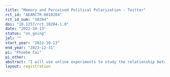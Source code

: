 ```yaml
---
title: "Memory and Perceived Political Polarization - Twitter"
rct_id: "AEARCTR-0010204"
rct_id_num: "10204"
doi: "10.1257/rct.10204-1.0"
date: "2022-10-13"
status: "on_going"
jel: ""
start_year: "2022-10-13"
end_year: "2023-12-31"
pi: "Phoebe Cai"
pi_other:
abstract: "I will use online experiments to study the relationship between memory of extreme political opinions and the formation of beliefs about others' political views. The experiment will involve viewing political opinions on Twitter and filling out a survey where participants are asked to estimate a quantity."
layout: registration
---
```



